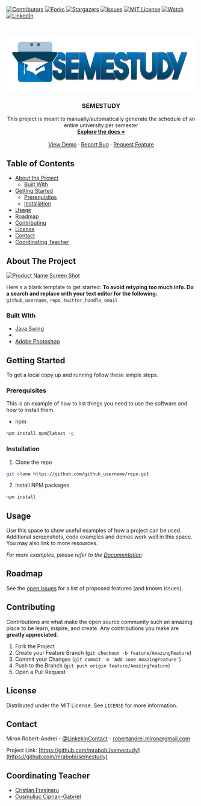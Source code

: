 
[![Contributors][contributors-shield]][contributors-url]
[![Forks][forks-shield]][forks-url]
[![Stargazers][stars-shield]][stars-url]
[![Issues][issues-shield]][issues-url]
[![MIT License][license-shield]][license-url]
[![Watch][watch-shield]][watch-url]
[![LinkedIn][linkedin-shield]][linkedin-url]



<!-- PROJECT LOGO -->
<br />
<p align="center">
  <a href="https://github.com/mrabobi/semestudy">
    <img src="MediaFiles/PNG/LongLogo.png" alt="Logo" width="500" height="150">
  </a>

  <h3 align="center">SEMESTUDY</h3>

  <p align="center">
    This project is meant to manually/automatically generate the schedule of an entire university per semester
    <br />
    <a href="https://github.com/mrabobi/semestudy"><strong>Explore the docs »</strong></a>
    <br />
    <br />
    <a href="https://github.com/mrabobi/semestudy">View Demo</a>
    ·
    <a href="https://github.com/mrabobi/semestudy/issues">Report Bug</a>
    ·
    <a href="https://github.com/mrabobi/semestudy/issues">Request Feature</a>
  </p>
</p>



<!-- TABLE OF CONTENTS -->
## Table of Contents

* [About the Project](#about-the-project)
  * [Built With](#built-with)
* [Getting Started](#getting-started)
  * [Prerequisites](#prerequisites)
  * [Installation](#installation)
* [Usage](#usage)
* [Roadmap](#roadmap)
* [Contributing](#contributing)
* [License](#license)
* [Contact](#contact)
* [Coordinating Teacher](#coordinating-teacher)



<!-- ABOUT THE PROJECT -->
## About The Project

[![Product Name Screen Shot][product-screenshot]](https://example.com)

Here's a blank template to get started:
**To avoid retyping too much info. Do a search and replace with your text editor for the following:**
`github_username`, `repo`, `twitter_handle`, `email`


### Built With

* [Java Swing](https://www.javatpoint.com/java-swing)
* []()
* [Adobe Photoshop](https://www.photoshop.com/en)



<!-- GETTING STARTED -->
## Getting Started

To get a local copy up and running follow these simple steps.

### Prerequisites

This is an example of how to list things you need to use the software and how to install them.
* npm
```sh
npm install npm@latest -g
```

### Installation
 
1. Clone the repo
```sh
git clone https://github.com/github_username/repo.git
```
2. Install NPM packages
```sh
npm install
```



<!-- USAGE EXAMPLES -->
## Usage

Use this space to show useful examples of how a project can be used. Additional screenshots, code examples and demos work well in this space. You may also link to more resources.

_For more examples, please refer to the [Documentation](https://example.com)_



<!-- ROADMAP -->
## Roadmap

See the [open issues](https://github.com/github_username/repo/issues) for a list of proposed features (and known issues).



<!-- CONTRIBUTING -->
## Contributing

Contributions are what make the open source community such an amazing place to be learn, inspire, and create. Any contributions you make are **greatly appreciated**.

1. Fork the Project
2. Create your Feature Branch (`git checkout -b feature/AmazingFeature`)
3. Commit your Changes (`git commit -m 'Add some AmazingFeature'`)
4. Push to the Branch (`git push origin feature/AmazingFeature`)
5. Open a Pull Request



<!-- LICENSE -->
## License

Distributed under the MIT License. See `LICENSE` for more information.



<!-- CONTACT -->
## Contact

Miron Robert-Andrei - [@LinkekInContact](https://www.linkedin.com/in/mrobertandrei) - robertandrei.miron@gmail.com

Project Link: [https://github.com/mrabobi/semestudy](https://github.com/mrabobi/semestudy)



<!-- Coordinating Teacher -->
## Coordinating Teacher

* [Cristian Frasinaru](https://profs.info.uaic.ro/~acf)
* [Cusmuliuc Ciprian-Gabriel](https://www.linkedin.com/in/cipriancusmuliuc)





<!-- MARKDOWN LINKS & IMAGES -->
<!-- https://www.markdownguide.org/basic-syntax/#reference-style-links -->
[contributors-shield]: https://img.shields.io/github/contributors/mrabobi/semestudy.svg?style=flat-square
[contributors-url]: https://github.com/mrabobi/semestudy/graphs/contributors
[forks-shield]: https://img.shields.io/github/last-commit/mrabobi/semestudy?style=flat-square
[forks-url]: https://github.com/mrabobi/semestudy/commits/master
[stars-shield]: https://img.shields.io/github/stars/mrabobi/semestudy.svg?style=flat-square
[stars-url]: https://github.com/mrabobi/semestudy/stargazers
[issues-shield]: https://img.shields.io/github/issues/mrabobi/semestudy.svg?style=flat-square
[issues-url]: https://github.com/mrabobi/semestudy/issues
[license-shield]: https://img.shields.io/github/license/mrabobi/semestudy.svg?style=flat-square
[license-url]: https://github.com/mrabobi/semestudy/blob/master/LICENSE
[linkedin-shield]: https://img.shields.io/badge/-LinkedIn-black.svg?style=flat-square&logo=linkedin&colorB=555
[linkedin-url]: https://www.linkedin.com/in/mrobertandrei/
[watch-shield]: https://img.shields.io/github/watchers/mrabobi/semestudy?style=social
[watch-url]: https://github.com/mrabobi/semestudy
[product-screenshot]: images/screenshot.png
